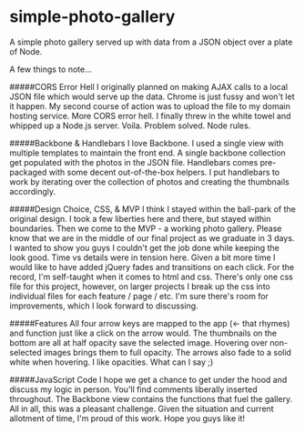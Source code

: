 # simple-photo-gallery
A simple photo gallery served up with data from a JSON object over a plate of Node.

A few things to note...

#####CORS Error Hell
I originally planned on making AJAX calls to a local JSON file which would serve up the data.
Chrome is just fussy and won't let it happen. My second course of action was to upload the file to my domain
hosting service. More CORS error hell. I finally threw in the white towel and whipped up a Node.js server.
Voila. Problem solved. Node rules.

#####Backbone & Handlebars
I love Backbone. I used a single view with multiple templates to maintain the front end. A single backbone collection
get populated with the photos in the JSON file. Handlebars comes pre-packaged with some decent out-of-the-box helpers.
I put handlebars to work by iterating over the collection of photos and creating the thumbnails accordingly.

#####Design Choice, CSS, & MVP
I think I stayed within the ball-park of the original design. I took a few liberties here and there, but stayed within
boundaries. Then we come to the MVP - a working photo gallery. Please know that we are in the middle of our final project
as we graduate in 3 days. I wanted to show you guys I couldn't get the job done while keeping the look good. Time vs
details were in tension here. Given a bit more time I would like to have added jQuery fades and transitions on each
click.
For the record, I'm self-taught when it comes to html and css. There's only one css file for this project, however, on larger projects I break up the css into individual files for each feature / page / etc. I'm sure there's room for improvements, which I look forward to discussing.

#####Features
All four arrow keys are mapped to the app (<- that rhymes) and function just like a click on the arrow would. The
thumbnails on the bottom are all at half opacity save the selected image. Hovering over non-selected images brings them
to full opacity. The arrows also fade to a solid white when hovering. I like opacities. What can I say ;)

#####JavaScript Code
I hope we get a chance to get under the hood and discuss my logic in person. You'll find comments liberally inserted throughout. The Backbone view contains the functions that fuel the gallery. All in all, this was a pleasant challenge. Given the situation and current allotment of time, I'm proud of this work. Hope you guys like it!

